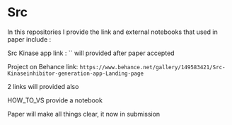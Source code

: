 # Src

In this repositories I provide the link and external notebooks that used in paper include :

Src Kinase app link :
`` will provided after paper accepted

Project on Behance link:
`https://www.behance.net/gallery/149583421/Src-Kinaseinhibitor-generation-app-Landing-page`

2 links will provided also

HOW_TO_VS provide a notebook 

Paper will make all things clear, it now in submission
